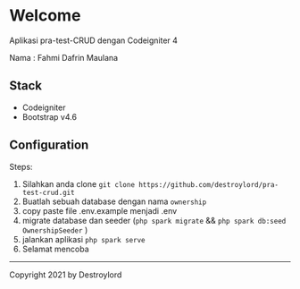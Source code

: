 # Welcome

Aplikasi pra-test-CRUD dengan Codeigniter 4

Nama : Fahmi Dafrin Maulana

## Stack

- Codeigniter
- Bootstrap v4.6

## Configuration

Steps: 

1. Silahkan anda clone `git clone https://github.com/destroylord/pra-test-crud.git`
2. Buatlah sebuah database dengan nama `ownership`
3. copy paste file .env.example menjadi .env
4. migrate database dan seeder (`php spark migrate` && `php spark db:seed OwnershipSeeder` )
5. jalankan aplikasi `php spark serve`
6. Selamat mencoba

------

Copyright 2021 by Destroylord

